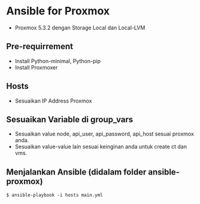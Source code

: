 # Ansible for Proxmox
- Proxmox 5.3.2 dengan Storage Local dan Local-LVM

## Pre-requirrement
- Install Python-minimal, Python-pip
- Install Proxmoxer

## Hosts
- Sesuaikan IP Address Proxmox

## Sesuaikan Variable di group_vars
- Sesuaikan value node, api_user, api_password, api_host sesuai proxmox anda.
- Sesuaikan value-value lain sesuai keinginan anda untuk create ct dan vms.

## Menjalankan Ansible (didalam folder ansible-proxmox)

`$ ansible-playbook -i hosts main.yml`
